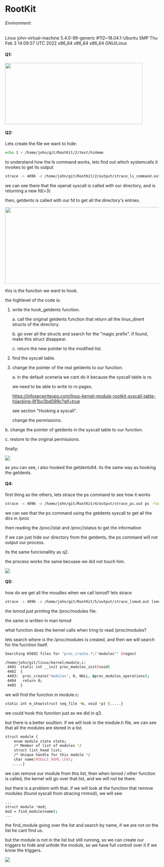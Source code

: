 # RootKit

###### Environment:
Linux john-virtual-machine 5.4.0-99-generic #112~18.04.1-Ubuntu SMP Thu Feb 3 14:09:57 UTC 2022 x86_64 x86_64 x86_64 GNU/Linux




#### Q1:	
<img src="https://github.com/roei502/RootKit/blob/main/1/img/q1.png" width="450" height="200">


#### Q2:	
Lets create the file we want to hide:
```bash
echo 1 > /home/john/git/RootKit/2/test/hideme
```
to understand how the ls command works, lets find out which systemcalls it invokes to get its output
```bash
strace -s 4096 -o /home/john/git/RootKit/2/output/strace_ls_command.out ls -la /home/john/git/RootKit/2/test/
```
we can see there that the openat syscall is called with our directory, and is returning a new fd(=3)

then, getdents is called with our fd to get all the directory's entries.

<img src="https://github.com/roei502/RootKit/blob/main/2/img/q2_strace.png" width="800" height="250">

this is the function we want to hook.

the highlevel of the code is:
1. write the hook_getdents function.

   a. call the original getdents function that return all the linux_dirent structs of the directory.
   
   b. go over all the structs and search for the "magic prefix". if found, make this struct disappear.
   
   c. return the new pointer to the modified list.
   
2. find the syscall table.
3. change the pointer of the real getdents to our function.

     a. in the default sceneria we cant do it because the syscall table is ro.
  
    we need to be able to write to ro pages.
    
     https://infosecwriteups.com/linux-kernel-module-rootkit-syscall-table-hijacking-8f1bc0bd099c?gif=true
     
     see section "Hooking a syscall".
     
     change the permissions.
     
  b. change the pointer of getdents in the syscall table to our function.
  
  c. restore to the original permissions.
  
finally:

<img src="https://github.com/roei502/RootKit/blob/main/2/img/q2_answer.png">

as you can see, i also hooked the getdents64. its the same way as hooking the getdents.

#### Q4:	

first thing as the others, lets strace the ps command to see how it works

```bash
strace -s 4096 -o /home/john/git/RootKit/4/output/strace_ps.out ps -fade
```

we can see that the ps command using the getdents syscall to get all the dirs in /proc

then reading the /proc/<pid>/stat and /proc/<pid>/status to get the information

if we can just hide our directory from the getdents, the ps command will not output our process.

its the same funcionallity as q2.

the process works the same becuase we did not touch him.
   
<img src="https://github.com/roei502/RootKit/blob/main/4/img/q4.png">

#### Q5:	
   
how do we get all the moudles when we call lsmod? lets strace
   
```bash
strace -s 4096 -o /home/john/git/RootKit/5/output/strace_lsmod.out lsmod
```
   
the lsmod just printing the /proc/modules file.

the same is written in man lsmod
   
what function does the kernel calls when tring to read /proc/modules?

lets search where is the /proc/modules is created, and then we will search for the fucntion itself.
   
```bash
Searching 65692 files for "proc_create.*\("modules"" (regex)

/home/john/git/linux/kernel/module.c:
 4401  static int __init proc_modules_init(void)
 4402  {
 4403: 	proc_create("modules", 0, NULL, &proc_modules_operations);
 4404  	return 0;
 4405  }
```

we will find the function in module.c:
   
```bash
static int m_show(struct seq_file *m, void *p) {.....}
```
   
we could hook this function just as we did in q3.
   
but there is a better soultion. if we will look in the module.h file, we can see that all the modules are stored in a list.
   
```bash
struct module {
	enum module_state state;
	/* Member of list of modules */
	struct list_head list;
	/* Unique handle for this module */
	char name[MODULE_NAME_LEN];
   .....}
```
   
we can remove our module from this list, then when lsmod / other function is called, the kernel will go over that list, and we will not be there.
   
but there is a problem with that. if we will look at the function that remove modules (found syscall from stracing rmmod), we will see:
   
```bash
...
struct module *mod;
mod = find_module(name);
...
```
   
the find_module going over the list and search by name, if we are not on the list he cant find us. 
   
but the module is not in the list but still running, so we can create our triggers to hide and unhide the module, so we have full controll over it if we know the triggers.
   
<img src="https://github.com/roei502/RootKit/blob/main/5/img/q5.png">
